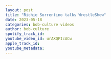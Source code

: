 ```yaml
---
layout: post
title: "Richie Sorrentino talks WrestleShow"
date: 2023-05-18
categories: bob-culture videos
author: bob-culture
spotify_track_id: 
youtube_video_id: urAXQPIcACw
apple_track_id: 
youtube_metadata: 
---
```

